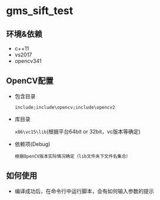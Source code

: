 # gms_sift_test

## 环境&依赖
- c++11 
- vs2017
- opencv341
## OpenCV配置
- 包含目录

    `include;include\opencv;include\opencv2`
- 库目录

    `x86\vc15\lib`(根据平台64bit or 32bit，vc版本等确定)
- 依赖项(Debug)

    `根据OpenCV版本实际情况确定（lib文件夹下文件名集合）`
## 如何使用
- 编译成功后，在命令行中运行脚本，会有如何输入参数的提示
